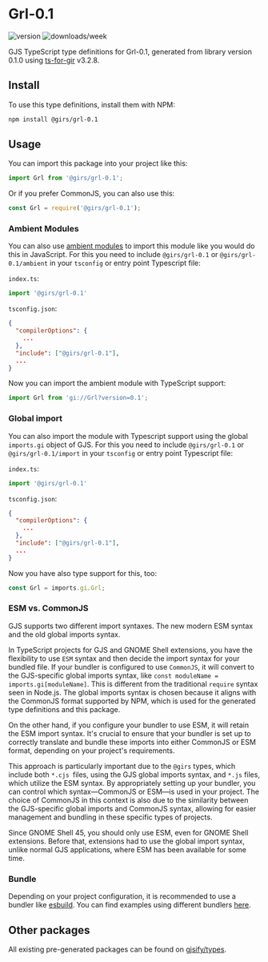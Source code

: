 
# Grl-0.1

![version](https://img.shields.io/npm/v/@girs/grl-0.1)
![downloads/week](https://img.shields.io/npm/dw/@girs/grl-0.1)


GJS TypeScript type definitions for Grl-0.1, generated from library version 0.1.0 using [ts-for-gir](https://github.com/gjsify/ts-for-gir) v3.2.8.


## Install

To use this type definitions, install them with NPM:
```bash
npm install @girs/grl-0.1
```

## Usage

You can import this package into your project like this:
```ts
import Grl from '@girs/grl-0.1';
```

Or if you prefer CommonJS, you can also use this:
```ts
const Grl = require('@girs/grl-0.1');
```

### Ambient Modules

You can also use [ambient modules](https://github.com/gjsify/ts-for-gir/tree/main/packages/cli#ambient-modules) to import this module like you would do this in JavaScript.
For this you need to include `@girs/grl-0.1` or `@girs/grl-0.1/ambient` in your `tsconfig` or entry point Typescript file:

`index.ts`:
```ts
import '@girs/grl-0.1'
```

`tsconfig.json`:
```json
{
  "compilerOptions": {
    ...
  },
  "include": ["@girs/grl-0.1"],
  ...
}
```

Now you can import the ambient module with TypeScript support: 

```ts
import Grl from 'gi://Grl?version=0.1';
```

### Global import

You can also import the module with Typescript support using the global `imports.gi` object of GJS.
For this you need to include `@girs/grl-0.1` or `@girs/grl-0.1/import` in your `tsconfig` or entry point Typescript file:

`index.ts`:
```ts
import '@girs/grl-0.1'
```

`tsconfig.json`:
```json
{
  "compilerOptions": {
    ...
  },
  "include": ["@girs/grl-0.1"],
  ...
}
```

Now you have also type support for this, too:

```ts
const Grl = imports.gi.Grl;
```


### ESM vs. CommonJS

GJS supports two different import syntaxes. The new modern ESM syntax and the old global imports syntax.

In TypeScript projects for GJS and GNOME Shell extensions, you have the flexibility to use `ESM` syntax and then decide the import syntax for your bundled file. If your bundler is configured to use `CommonJS`, it will convert to the GJS-specific global imports syntax, like `const moduleName = imports.gi[moduleName]`. This is different from the traditional `require` syntax seen in Node.js. The global imports syntax is chosen because it aligns with the CommonJS format supported by NPM, which is used for the generated type definitions and this package.

On the other hand, if you configure your bundler to use ESM, it will retain the ESM import syntax. It's crucial to ensure that your bundler is set up to correctly translate and bundle these imports into either CommonJS or ESM format, depending on your project's requirements.

This approach is particularly important due to the `@girs` types, which include both `*.cjs `files, using the GJS global imports syntax, and `*.js` files, which utilize the ESM syntax. By appropriately setting up your bundler, you can control which syntax—CommonJS or ESM—is used in your project. The choice of CommonJS in this context is also due to the similarity between the GJS-specific global imports and CommonJS syntax, allowing for easier management and bundling in these specific types of projects.

Since GNOME Shell 45, you should only use ESM, even for GNOME Shell extensions. Before that, extensions had to use the global import syntax, unlike normal GJS applications, where ESM has been available for some time.

### Bundle

Depending on your project configuration, it is recommended to use a bundler like [esbuild](https://esbuild.github.io/). You can find examples using different bundlers [here](https://github.com/gjsify/ts-for-gir/tree/main/examples).

## Other packages

All existing pre-generated packages can be found on [gjsify/types](https://github.com/gjsify/types).

